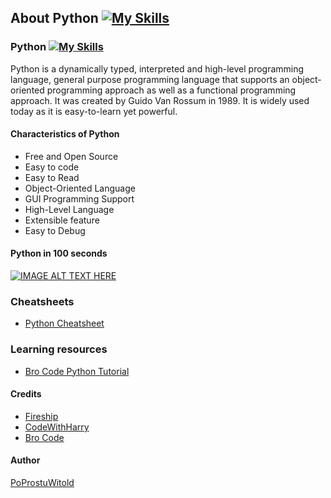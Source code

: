 ## About Python [![My Skills](https://skillicons.dev/icons?i=py)](https://skillicons.dev)

### Python [![My Skills](https://skillicons.dev/icons?i=py)](https://skillicons.dev)
Python is a dynamically typed, interpreted and high-level programming language, general purpose programming language that supports an object-oriented programming approach as well as a functional programming approach. It was created by Guido Van Rossum in 1989. It is widely used today as it is easy-to-learn yet powerful.
#### Characteristics of Python
- Free and Open Source
- Easy to code
- Easy to Read
- Object-Oriented Language
- GUI Programming Support
- High-Level Language
- Extensible feature
- Easy to Debug

#### Python in 100 seconds

[![IMAGE ALT TEXT HERE](https://img.youtube.com/vi/x7X9w_GIm1s/0.jpg)](https://www.youtube.com/watch?v=x7X9w_GIm1s)


### Cheatsheets
- [Python Cheatsheet](https://www.pythoncheatsheet.org/)

### Learning resources
- [Bro Code Python Tutorial](https://www.youtube.com/watch?v=XKHEtdqhLK8)



#### Credits
- [Fireship](https://www.youtube.com/c/Fireship)
- [CodeWithHarry](https://www.codewithharry.com/)
- [Bro Code](https://www.youtube.com/c/BroCodez)


#### Author
[PoProstuWitold](https://github.com/PoProstuWitold)